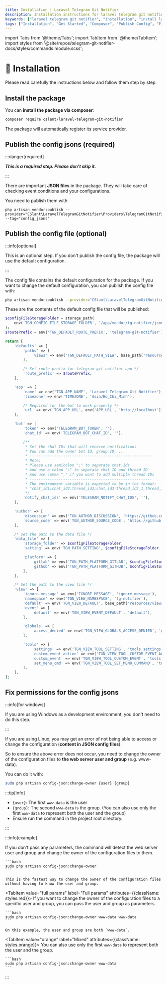 ```yaml
---
title: Installation | Laravel Telegram Git Notifier
description: Installation instructions for laravel telegram git notifier package. Install the package via composer, publish the config jsons, publish the config file, fix permissions for the config jsons.
keywords: ["laravel telegram git notifier", "installation", "install laravel telegram git notifier", 'get started', 'laravel telegram git notifier get started', 'composer', 'publish config', 'fix permissions']
tags: ["Installation", "Get Started", "Composer", "Publish Config", "Fix Permissions", "Laravel Telegram Git Notifier", "Laravel Telegram Git Notifier Installation"]
---
```


import Tabs from '@theme/Tabs';
import TabItem from '@theme/TabItem';
import styles from '@site/repos/telegram-git-notifier-docs/styles/commands.module.scss';

# 🔧 Installation

Please read carefully the instructions below and follow them step by step.

## Install the package

You can **install the package via composer**:

```bash
composer require cslant/laravel-telegram-git-notifier
```

The package will automatically register its service provider.

## Publish the config jsons (required)

:::danger[required]

**_This is a required step. Please don't skip it._**

:::

There are important **JSON files** in the package. They will take care of checking event conditions and your configurations.

You need to publish them with:

```shell
php artisan vendor:publish --provider="CSlant\LaravelTelegramGitNotifier\Providers\TelegramGitNotifierServiceProvider" --tag="config_jsons"
```

## Publish the config file (optional)

:::info[optional]

This is an optional step. If you don't publish the config file, the package will use the default configuration.

:::

The config file contains the default configuration for the package. If you want to change the default configuration, you
can publish the config file with:

```bash
php artisan vendor:publish --provider="CSlant\LaravelTelegramGitNotifier\Providers\TelegramGitNotifierServiceProvider" --tag="config"
```

These are the contents of the default config file that will be published:

```php title="config/telegram-git-notifier.php"
$configFileStorageFolder = storage_path(
    env('TGN_CONFIG_FILE_STORAGE_FOLDER', '/app/vendor/tg-notifier/jsons')
);
$routePrefix = env('TGN_DEFAULT_ROUTE_PREFIX', 'telegram-git-notifier');

return [
    'defaults' => [
        'paths' => [
            'views' => env('TGN_DEFAULT_PATH_VIEW', base_path('resources/views/vendor/tg-notifier')),
        ],

        /* Set route prefix for telegram git notifier app */
        'route_prefix' => $routePrefix,
    ],

    'app' => [
        'name' => env('TGN_APP_NAME', 'Laravel Telegram Git Notifier'),
        'timezone' => env('TIMEZONE', 'Asia/Ho_Chi_Minh'),

        /* Required for the bot to work properly */
        'url' => env('TGN_APP_URL', env('APP_URL', 'http://localhost')).'/'.$routePrefix,
    ],

    'bot' => [
        'token' => env('TELEGRAM_BOT_TOKEN', ''),
        'chat_id' => env('TELEGRAM_BOT_CHAT_ID', ''),

        /**
         * Set the chat IDs that will receive notifications
         * You can add the owner bot ID, group ID, ...
         * -------------------------------------------------------
         * Note:
         * Please use semicolon ";" to separate chat ids
         * And use a colon ":" to separate chat ID and thread ID
         * And use comma "," if you want to add multiple thread IDs
         * -------------------------------------------------------
         * The environment variable is expected to be in the format:
         * "chat_id1;chat_id2:thread_id2;chat_id3:thread_id3_1,thread_id3_2;...".
         */
        'notify_chat_ids' => env('TELEGRAM_NOTIFY_CHAT_IDS', ''),
    ],

    'author' => [
        'discussion' => env('TGN_AUTHOR_DISCUSSION', 'https://github.com/cslant/laravel-telegram-git-notifier/discussions'),
        'source_code' => env('TGN_AUTHOR_SOURCE_CODE', 'https://github.com/cslant/laravel-telegram-git-notifier'),
    ],

    /* Set the path to the data file */
    'data_file' => [
        'storage_folder' => $configFileStorageFolder,
        'setting' => env('TGN_PATH_SETTING', $configFileStorageFolder.'/tgn-settings.json'),

        'platform' => [
            'gitlab' => env('TGN_PATH_PLATFORM_GITLAB', $configFileStorageFolder.'/gitlab-events.json'),
            'github' => env('TGN_PATH_PLATFORM_GITHUB', $configFileStorageFolder.'/github-events.json'),
        ],
    ],

    /* Set the path to the view file */
    'view' => [
        'ignore-message' => env('IGNORE_MESSAGE', 'ignore-message'),
        'namespace' => env('TGN_VIEW_NAMESPACE', 'tg-notifier'),
        'default' => env('TGN_VIEW_DEFAULT', base_path('resources/views/vendor/tg-notifier')),
        'event' => [
            'default' => env('TGN_VIEW_EVENT_DEFAULT', 'default'),
        ],

        'globals' => [
            'access_denied' => env('TGN_VIEW_GLOBALS_ACCESS_DENIED', 'globals.access_denied'),
        ],

        'tools' => [
            'settings' => env('TGN_VIEW_TOOL_SETTING', 'tools.settings'),
            'custom_event_action' => env('TGN_VIEW_TOOL_CUSTOM_EVENT_ACTION', 'tools.custom_event_action'),
            'custom_event' => env('TGN_VIEW_TOOL_CUSTOM_EVENT', 'tools.custom_event'),
            'set_menu_cmd' => env('TGN_VIEW_TOOL_SET_MENU_COMMAND', 'tools.set_menu_cmd'),
        ],
    ],
];
```

## Fix permissions for the config jsons

:::info[for windows]

If you are using Windows as a development environment, you don't need to do this step.

:::

If you are using Linux, you may get an error of not being able to access or change the configuration (**content in JSON
config files**).

So to ensure the above error does not occur, you need to change the owner of the configuration files to **the web server
user and group** (e.g. www-data).

You can do it with:

```bash
sudo php artisan config-json:change-owner {user} {group}
```

:::tip[info]

- `{user}`: The first `www-data` is the user
- `{group}`: The second `www-data` is the group. (You can also use only the first `www-data` to represent both the user
  and the group)
- Ensure run the command in the project root directory.

:::

:::info[example]

<Tabs className="unique-tabs" queryString="config-json-change-owner" defaultValue="no params">
  <TabItem value="no params" label="No params" attributes={{className: styles.green}}>
    If you don't pass any parameters, the command will detect the web server user and group and change the owner of the configuration files to them.

    ```bash
    sudo php artisan config-json:change-owner
    ```

    This is the fastest way to change the owner of the configuration files without having to know the user and group.

  </TabItem>

<TabItem value="full params" label="Full params" attributes={{className: styles.red}}>
If you want to change the owner of the configuration files to a specific user and group, you can pass the user and group
as parameters.

    ```bash
    sudo php artisan config-json:change-owner www-data www-data
    ```

    On this example, the user and group are both `www-data`.

  </TabItem>

<TabItem value="orange" label="Mixed" attributes={{className: styles.orange}}>
You can also use only the first `www-data` to represent both the user and the group.

    ```bash
    sudo php artisan config-json:change-owner www-data
    ```

  </TabItem>
</Tabs>

:::

